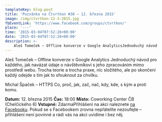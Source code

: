 ```yaml
---
templateKey: blog-post
title: 'Pozvánka na Čtvrtkon #30 – 12. března 2015'
image: /img/ctvrtkon-12-3-2015.jpg
fbEventLink: 'https://www.facebook.com/groups/ctvrtkon/'
place: '---'
time: '2015-03-04T07:52:26+00:00'
date: '2015-03-04T07:52:26+00:00'
description: >-
    Aleš Tomeček – Offline konverze v Google AnalyticsJednoduchý návod pro každého, jak navázat údaje o návštěvníkovi s jeho zpracováním mimo prostředí webu. Trocha teorie a trocha praxe, nic...
---
```

Aleš Tomeček – Offline konverze v Google Analytics Jednoduchý návod pro každého, jak navázat údaje o návštěvníkovi s jeho zpracováním mimo prostředí webu. Trocha teorie a trocha praxe, nic složitého, ale po skončení každý odejde s tím jak to sfouknout za chvilku.

Michal Špaček – HTTPS Co, proč, jak, zač, nač, kdy, kde, s kým a proti komu.

**Datum:** 12. března 2015 **Čas:** 18:00 **Místo:** Coworking Center ČB (Chelčického 6) **Vstupné:** ZdarmaPřihlášení na akci naleznete [na Facebooku](https://www.facebook.com/events/738930779558241/ "Markeťácký Čtvrtkon"). Pokud se s Facebookem zrovna nepřátelíte nezoufejte – přihlášení není povinné a rádi vás na akci uvidíme i bez něj. 